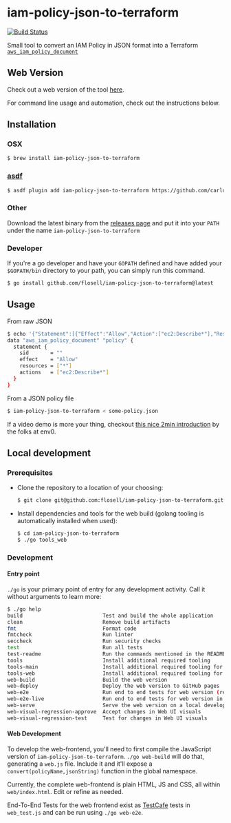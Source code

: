 # iam-policy-json-to-terraform
[![Build Status](https://github.com/flosell/iam-policy-json-to-terraform/actions/workflows/main.yml/badge.svg)](https://github.com/flosell/iam-policy-json-to-terraform/actions/workflows/main.yml)

Small tool to convert an IAM Policy in JSON format into a Terraform [`aws_iam_policy_document`](https://www.terraform.io/docs/providers/aws/d/iam_policy_document.html)

## Web Version

Check out a web version of the tool [here](https://flosell.github.io/iam-policy-json-to-terraform/).

For command line usage and automation, check out the instructions below. 

## Installation

### OSX

```bash
$ brew install iam-policy-json-to-terraform
```

### [asdf](https://github.com/asdf-vm/asdf)
```bash
$ asdf plugin add iam-policy-json-to-terraform https://github.com/carlduevel/asdf-iam-policy-json-to-terraform.git
```    

### Other

Download the latest binary from the [releases page](https://github.com/flosell/iam-policy-json-to-terraform/releases) and put it into your `PATH` under the name `iam-policy-json-to-terraform`

### Developer

If you're a go developer and have your `GOPATH` defined and have added your `$GOPATH/bin` directory to your path, you can simply run this command.
```bash testcase=usage
$ go install github.com/flosell/iam-policy-json-to-terraform@latest
```

## Usage

From raw JSON

```bash testcase=usage
$ echo '{"Statement":[{"Effect":"Allow","Action":["ec2:Describe*"],"Resource":"*"}]}' | iam-policy-json-to-terraform
data "aws_iam_policy_document" "policy" {
  statement {
    sid       = ""
    effect    = "Allow"
    resources = ["*"]
    actions   = ["ec2:Describe*"]
  }
}
```

From a JSON policy file

```bash
$ iam-policy-json-to-terraform < some-policy.json
```

If a video demo is more your thing, checkout [this nice 2min introduction](https://www.youtube.com/watch?v=AhtpJII6eaw) by the folks at env0. 

## Local development

### Prerequisites

* Clone the repository to a location of your choosing: 
  ```bash testcase=building
  $ git clone git@github.com:flosell/iam-policy-json-to-terraform.git
  ```

* Install dependencies and tools for the web build (golang tooling is automatically installed when used): 
  ```bash testcase=building
  $ cd iam-policy-json-to-terraform
  $ ./go tools_web
  ```
  
### Development

#### Entry point 

`./go` is your primary point of entry for any development activity. Call it without arguments to learn more: 

```bash testcase=building
$ ./go help
build                          Test and build the whole application
clean                          Remove build artifacts
fmt                            Format code
fmtcheck                       Run linter
seccheck                       Run security checks
test                           Run all tests
test-readme                    Run the commands mentioned in the README for sanity-checking
tools                          Install additional required tooling
tools-main                     Install additional required tooling for the main version
tools-web                      Install additional required tooling for the web version
web-build                      Build the web version
web-deploy                     Deploy the web version to GitHub pages
web-e2e                        Run end to end tests for web version (requires web-build)
web-e2e-live                   Run end to end tests for web version in live mode for development (requires web-build)
web-serve                      Serve the web version on a local development server
web-visual-regression-approve  Accept changes in Web UI visuals
web-visual-regression-test     Test for changes in Web UI visuals
```

#### Web Development

To develop the web-frontend, you'll need to first compile the JavaScript version of `iam-policy-json-to-terraform`.
`./go web-build` will do that, generating a `web.js` file. 
Include it and it'll expose a `convert(policyName,jsonString)` function in the global namespace. 

Currently, the complete web-frontend is plain HTML, JS and CSS, all within `web/index.html`. 
Edit or refine as needed.

End-To-End Tests for the web frontend exist as [TestCafe](https://testcafe.io/) tests in `web_test.js` and can be run using `./go web-e2e`.
